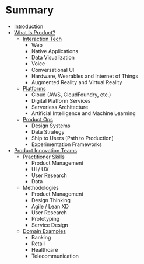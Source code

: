 # Summary

* [Introduction](README.md)
* [What Is Product?](chapter1.md)
  * [Interaction Tech](interaction-tech.md)
    * Web
    * Native Applications
    * Data Visualization
    * Voice
    * Conversational UI
    * Hardware, Wearables and Internet of Things
    * Augmented Reality and Virtual Reality
  * [Platforms](platforms.md)
    * Cloud \(AWS, CloudFoundry, etc.\)
    * Digital Platform Services
    * Serverless Architecture
    * Artificial Intelligence and Machine Learning
  * [Product Ops](product-ops.md)
    * Design Systems
    * Data Strategy
    * Ship to Users \(Path to Production\)
    * Experimentation Frameworks
* [Product Innovation Teams](product-innovation-teams.md)
  * [Practitioner Skills](skillsets.md)
    * Product Management
    * UI / UX
    * User Research
    * Data
  * Methodologies
    * Product Management
    * Design Thinking
    * Agile / Lean XD
    * User Research
    * Prototyping
    * Service Design
  * [Domain Examples](domains.md)
    * Banking
    * Retail
    * Healthcare
    * Telecommunication



